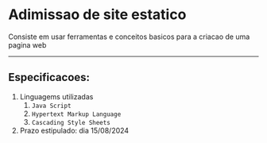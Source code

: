 # Adimissao de site estatico
Consiste em usar ferramentas e conceitos basicos para a criacao de uma pagina web
***
## Especificacoes:  
1. Linguagems utilizadas
   1. `Java Script`
   2. `Hypertext Markup Language`
   3. `Cascading Style Sheets`
2.  Prazo estipulado: dia 15/08/2024
